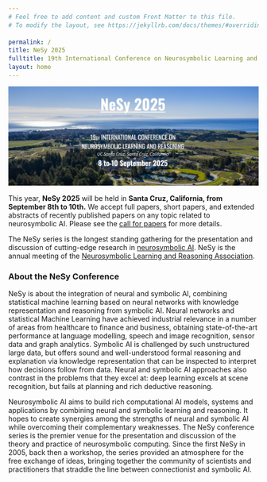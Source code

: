 ```yaml
---
# Feel free to add content and custom Front Matter to this file.
# To modify the layout, see https://jekyllrb.com/docs/themes/#overriding-theme-defaults

permalink: /
title: NeSy 2025
fulltitle: 19th International Conference on Neurosymbolic Learning and Reasoning
layout: home
---
```



![Banner for NeSy 2025 conference](assets/img/banner_nesy.jpg)

This year, **NeSy 2025** will be held in **Santa Cruz, California, from September 8th to 10th.** We accept full papers, short papers, and extended abstracts of recently published papers on any topic related to neurosymbolic AI. Please see the [call for papers](/call-for-papers/) for more details.

The NeSy series is the longest standing gathering for the presentation and discussion of cutting-edge research in [neurosymbolic AI](http://www.neural-symbolic.org/). NeSy is the annual meeting of the [Neurosymbolic Learning and Reasoning Association](https://nesyconf.org).

### About the NeSy Conference 
NeSy is about the integration of neural and symbolic AI, combining statistical machine learning based on neural networks with knowledge representation and reasoning from symbolic AI. 
Neural networks and statistical Machine Learning have achieved industrial relevance in a number of areas from healthcare to finance and business, obtaining state-of-the-art performance at language modelling, speech and image recognition, sensor data and graph analytics. Symbolic AI is challenged by such unstructured large data, but offers sound and well-understood formal reasoning and explanation via knowledge representation that can be inspected to interpret how decisions follow from data. Neural and symbolic AI approaches also contrast in the problems that they excel at: deep learning excels at scene recognition, but fails at planning and rich deductive reasoning.

Neurosymbolic AI aims to build rich computational AI models, systems and applications by combining neural and symbolic learning and reasoning. It hopes to create synergies among the strengths of neural and symbolic AI while overcoming their complementary weaknesses. The NeSy conference series is the premier venue for the presentation and discussion of the theory and practice of neurosymbolic computing. Since the first NeSy in 2005, back then a workshop, the series provided an atmosphere for the free exchange of ideas, bringing together the community of scientists and practitioners that straddle the line between connectionist and symbolic AI. 
